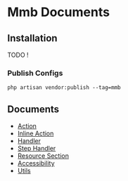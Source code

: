 # Mmb Documents

## Installation
TODO !

### Publish Configs
```shell
php artisan vendor:publish --tag=mmb
```

## Documents

* [Action](Action.md)
* [Inline Action](InlineAction.md)
* [Handler](Handler.md)
* [Step Handler](StepHandler.md)
* [Resource Section](ResourceSection.md)
* [Accessibility](Accessibility.md)
* [Utils](Utils.md)
